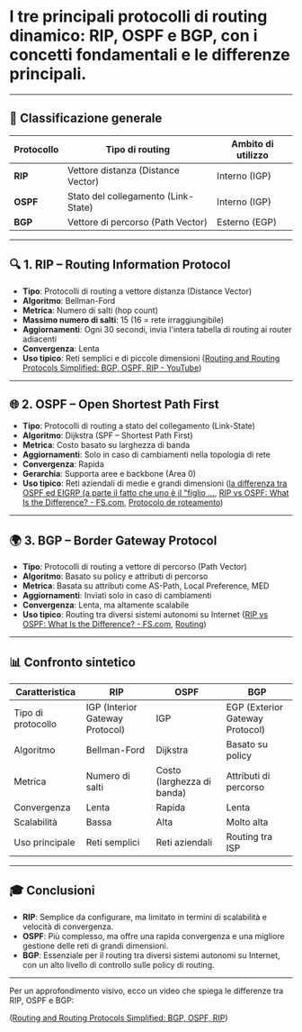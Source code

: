 # I tre principali protocolli di routing dinamico: **RIP**, **OSPF** e **BGP**, con i concetti fondamentali e le differenze principali.

---

## 🧭 **Classificazione generale**

| Protocollo | Tipo di routing | Ambito di utilizzo |
|------------|-----------------|--------------------|
| **RIP**    | Vettore distanza (Distance Vector) | Interno (IGP) |
| **OSPF**   | Stato del collegamento (Link-State) | Interno (IGP) |
| **BGP**    | Vettore di percorso (Path Vector) | Esterno (EGP) |

---

## 🔍 **1. RIP – Routing Information Protocol**

- **Tipo**: Protocolli di routing a vettore distanza (Distance Vector)
- **Algoritmo**: Bellman-Ford
- **Metrica**: Numero di salti (hop count)
- **Massimo numero di salti**: 15 (16 = rete irraggiungibile)
- **Aggiornamenti**: Ogni 30 secondi, invia l'intera tabella di routing ai router adiacenti
- **Convergenza**: Lenta
- **Uso tipico**: Reti semplici e di piccole dimensioni ([Routing and Routing Protocols Simplified: BGP, OSPF, RIP - YouTube](https://www.youtube.com/watch?v=rLNmrFh-sd8&utm_source=chatgpt.com))

---

## 🌐 **2. OSPF – Open Shortest Path First**

- **Tipo**: Protocolli di routing a stato del collegamento (Link-State)
- **Algoritmo**: Dijkstra (SPF – Shortest Path First)
- **Metrica**: Costo basato su larghezza di banda
- **Aggiornamenti**: Solo in caso di cambiamenti nella topologia di rete
- **Convergenza**: Rapida
- **Gerarchia**: Supporta aree e backbone (Area 0)
- **Uso tipico**: Reti aziendali di medie e grandi dimensioni ([la differenza tra OSPF ed EIGRP (a parte il fatto che uno è il "figlio ...](https://www.reddit.com/r/networking/comments/82660e/total_noob_question_the_difference_between_ospf/?tl=it&utm_source=chatgpt.com), [RIP vs OSPF: What Is the Difference? - FS.com](https://www.fs.com/blog/rip-vs-ospf-what-is-the-difference-3479.html?utm_source=chatgpt.com), [Protocolo de roteamento](https://pt.wikipedia.org/wiki/Protocolo_de_roteamento?utm_source=chatgpt.com))

---

## 🌍 **3. BGP – Border Gateway Protocol**

- **Tipo**: Protocolli di routing a vettore di percorso (Path Vector)
- **Algoritmo**: Basato su policy e attributi di percorso
- **Metrica**: Basata su attributi come AS-Path, Local Preference, MED
- **Aggiornamenti**: Inviati solo in caso di cambiamenti
- **Convergenza**: Lenta, ma altamente scalabile
- **Uso tipico**: Routing tra diversi sistemi autonomi su Internet ([RIP vs OSPF: What Is the Difference? - FS.com](https://www.fs.com/blog/rip-vs-ospf-what-is-the-difference-3479.html?utm_source=chatgpt.com), [Routing](https://de.wikipedia.org/wiki/Routing?utm_source=chatgpt.com))

---

## 📊 **Confronto sintetico**

| Caratteristica           | **RIP**             | **OSPF**            | **BGP**               |
|--------------------------|---------------------|---------------------|-----------------------|
| Tipo di protocollo       | IGP (Interior Gateway Protocol) | IGP | EGP (Exterior Gateway Protocol) |
| Algoritmo                | Bellman-Ford      | Dijkstra          | Basato su policy    |
| Metrica                  | Numero di salti   | Costo (larghezza di banda) | Attributi di percorso |
| Convergenza              | Lenta             | Rapida            | Lenta               |
| Scalabilità              | Bassa             | Alta              | Molto alta          |
| Uso principale           | Reti semplici     | Reti aziendali    | Routing tra ISP     | ([Routing](https://de.wikipedia.org/wiki/Routing?utm_source=chatgpt.com), [BGP vs OSPF : r/networking - Reddit](https://www.reddit.com/r/networking/comments/1ep6dwy/bgp_vs_ospf/?utm_source=chatgpt.com), [Protocolo de roteamento](https://pt.wikipedia.org/wiki/Protocolo_de_roteamento?utm_source=chatgpt.com), [Administrative distance](https://en.wikipedia.org/wiki/Administrative_distance?utm_source=chatgpt.com), [IP routing](https://en.wikipedia.org/wiki/IP_routing?utm_source=chatgpt.com), [路由协议](https://zh.wikipedia.org/wiki/%E8%B7%AF%E7%94%B1%E5%8D%8F%E8%AE%AE?utm_source=chatgpt.com))

---

## 🎓 **Conclusioni**

- **RIP**: Semplice da configurare, ma limitato in termini di scalabilità e velocità di convergenza.
- **OSPF**: Più complesso, ma offre una rapida convergenza e una migliore gestione delle reti di grandi dimensioni.
- **BGP**: Essenziale per il routing tra diversi sistemi autonomi su Internet, con un alto livello di controllo sulle policy di routing.

---

Per un approfondimento visivo, ecco un video che spiega le differenze tra RIP, OSPF e BGP:

 ([Routing and Routing Protocols Simplified: BGP, OSPF, RIP](https://www.youtube.com/watch?v=rLNmrFh-sd8&utm_source=chatgpt.com))
